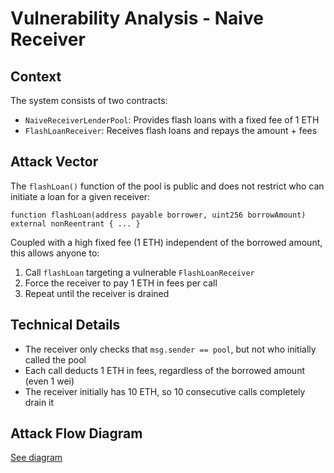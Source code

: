# Vulnerability Analysis - Naive Receiver

## Context
The system consists of two contracts:
- `NaiveReceiverLenderPool`: Provides flash loans with a fixed fee of 1 ETH
- `FlashLoanReceiver`: Receives flash loans and repays the amount + fees

## Attack Vector
The `flashLoan()` function of the pool is public and does not restrict who can initiate a loan for a given receiver:
```solidity
function flashLoan(address payable borrower, uint256 borrowAmount) external nonReentrant { ... }
```

Coupled with a high fixed fee (1 ETH) independent of the borrowed amount, this allows anyone to:
1. Call `flashLoan` targeting a vulnerable `FlashLoanReceiver`
2. Force the receiver to pay 1 ETH in fees per call
3. Repeat until the receiver is drained

## Technical Details
- The receiver only checks that `msg.sender == pool`, but not who initially called the pool
- Each call deducts 1 ETH in fees, regardless of the borrowed amount (even 1 wei)
- The receiver initially has 10 ETH, so 10 consecutive calls completely drain it

## Attack Flow Diagram
[See diagram](./diagrams/naive-receiver.png)